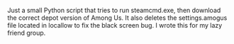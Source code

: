 Just a small Python script that tries to run steamcmd.exe, then download the correct depot version of Among Us. It also deletes the settings.amogus file located in locallow to fix the black screen bug. I wrote this for my lazy friend group.
